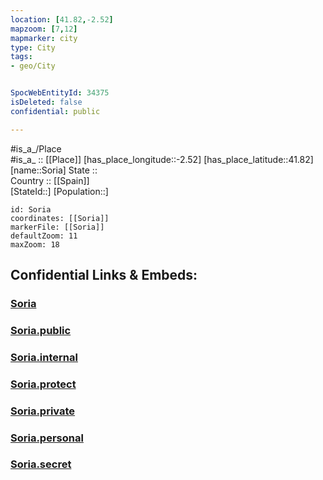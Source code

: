 ```yaml
---
location: [41.82,-2.52] 
mapzoom: [7,12] 
mapmarker: city 
type: City
tags:
- geo/City


SpocWebEntityId: 34375
isDeleted: false
confidential: public

---
```

#is_a_/Place  
#is_a_ :: [[Place]] 
[has_place_longitude::-2.52] 
[has_place_latitude::41.82] 
[name::Soria] 
State ::  
Country :: [[Spain]]  
[StateId::] 
[Population::] 



```leaflet
id: Soria
coordinates: [[Soria]] 
markerFile: [[Soria]] 
defaultZoom: 11 
maxZoom: 18
```


## Confidential Links & Embeds: 

### [Soria](/_Standards/Earth/Continent/Europe/Europe~South/Spain/Provinces~Spain/Castilla_y_León/counties~Castillay_León/Soria.Province/cities~Soria/Soria.md) 

### [Soria.public](/_public/Earth/Continent/Europe/Europe~South/Spain/Provinces~Spain/Castilla_y_León/counties~Castillay_León/Soria.Province/cities~Soria/Soria.public.md) 

### [Soria.internal](/_internal/Earth/Continent/Europe/Europe~South/Spain/Provinces~Spain/Castilla_y_León/counties~Castillay_León/Soria.Province/cities~Soria/Soria.internal.md) 

### [Soria.protect](/_protect/Earth/Continent/Europe/Europe~South/Spain/Provinces~Spain/Castilla_y_León/counties~Castillay_León/Soria.Province/cities~Soria/Soria.protect.md) 

### [Soria.private](/_private/Earth/Continent/Europe/Europe~South/Spain/Provinces~Spain/Castilla_y_León/counties~Castillay_León/Soria.Province/cities~Soria/Soria.private.md) 

### [Soria.personal](/_personal/Earth/Continent/Europe/Europe~South/Spain/Provinces~Spain/Castilla_y_León/counties~Castillay_León/Soria.Province/cities~Soria/Soria.personal.md) 

### [Soria.secret](/_secret/Earth/Continent/Europe/Europe~South/Spain/Provinces~Spain/Castilla_y_León/counties~Castillay_León/Soria.Province/cities~Soria/Soria.secret.md)

